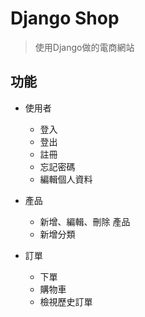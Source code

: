 # Django Shop

> 使用Django做的電商網站

## 功能

- 使用者
    - 登入
    - 登出
    - 註冊
    - 忘記密碼
    - 編輯個人資料

- 產品
    - 新增、編輯、刪除 產品
    - 新增分類

- 訂單
    - 下單
    - 購物車
    - 檢視歷史訂單
